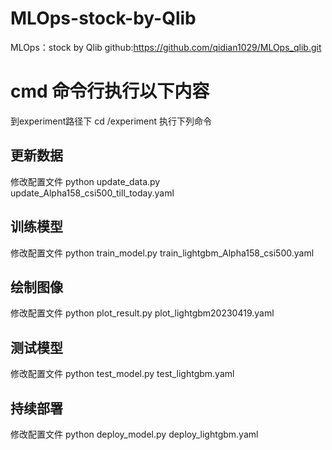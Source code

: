 # MLOps-stock-by-Qlib
MLOps：stock by Qlib
github:https://github.com/qidian1029/MLOps_qlib.git


# cmd 命令行执行以下内容
到experiment路径下 
  cd /experiment
  执行下列命令
  ## 更新数据
   修改配置文件
    python update_data.py update_Alpha158_csi500_till_today.yaml
    
  ## 训练模型
  修改配置文件
    python train_model.py train_lightgbm_Alpha158_csi500.yaml
  
  ## 绘制图像
  修改配置文件
    python plot_result.py plot_lightgbm20230419.yaml
    
  ## 测试模型
  修改配置文件
    python test_model.py test_lightgbm.yaml
    
  ## 持续部署
  修改配置文件
    python deploy_model.py deploy_lightgbm.yaml
